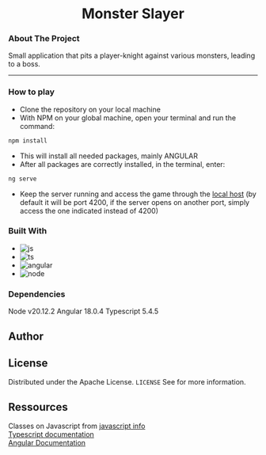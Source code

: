 
<h1 align="center">Monster Slayer</h1>


### About The Project

Small application that pits a player-knight against various monsters, leading to a boss.

---

### How to play
- Clone the repository on your local machine
- With NPM on your global machine, open your terminal and run the command: 
```bash
npm install
```
- This will install all needed packages, mainly ANGULAR
- After all packages are correctly installed, in the terminal, enter:
```bash
ng serve
```
- Keep the server running and access the game through the [local host](http://localhost:4200/) (by default it will be port 4200, if the server opens on another port, simply access the one indicated instead of 4200)


### Built With

- ![js](https://img.shields.io/badge/JavaScript-323330?style=for-the-badge&logo=javascript&logoColor=F7DF1E)
- ![ts](https://img.shields.io/badge/TypeScript-323330?style=for-the-badge&logo=typescript&logoColor=007acc)
- ![angular](https://img.shields.io/badge/Angular-323330?style=for-the-badge&logo=angular&logoColor=dd1b16)
- ![node](https://img.shields.io/badge/Node_JS-323330?style=for-the-badge&logo=node.js&logoColor=68a063)

### Dependencies

Node v20.12.2
Angular 18.0.4
Typescript 5.4.5

## Author


## License

Distributed under the Apache License. `LICENSE` See for more information.

## Ressources
Classes on Javascript from [javascript info](https://javascript.info/)  
[Typescript documentation](https://www.typescriptlang.org/docs/handbook/intro.html)  
[Angular Documentation](https://angular.dev/)